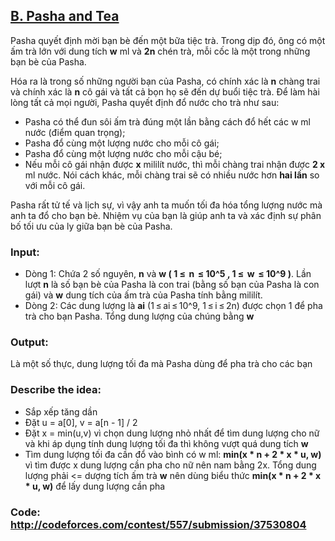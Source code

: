 ## [B. Pasha and Tea](http://codeforces.com/problemset/problem/557/B)

Pasha quyết định mời bạn bè đến một bữa tiệc trà. Trong dịp đó, ông có một ấm trà lớn với dung tích **w** ml và **2n** chén trà, mỗi cốc là một trong những bạn bè của Pasha.

Hóa ra là trong số những người bạn của Pasha, có chính xác là **n** chàng trai và chính xác là **n** cô gái và tất cả bọn họ sẽ đến dự buổi tiệc trà. Để làm hài lòng tất cả mọi người, Pasha quyết định đổ nước cho trà như sau:

+ Pasha có thể đun sôi ấm trà đúng một lần bằng cách đổ hết các w ml nước (điểm quan trọng);
+ Pasha đổ cùng một lượng nước cho mỗi cô gái;
+ Pasha đổ cùng một lượng nước cho mỗi cậu bé;
+ Nếu mỗi cô gái nhận được **x** mililít nước, thì mỗi chàng trai nhận được **2 x** ml nước.
Nói cách khác, mỗi chàng trai sẽ có nhiều nước hơn **hai lần** so với mỗi cô gái.

Pasha rất tử tế và lịch sự, vì vậy anh ta muốn tối đa hóa tổng lượng nước mà anh ta đổ cho bạn bè. Nhiệm vụ của bạn là giúp anh ta và xác định sự phân bố tối ưu của ly giữa bạn bè của Pasha.

### Input:
+ Dòng 1: Chứa 2 số nguyên, **n** và **w ( 1 ≤  n  ≤ 10^5 , 1 ≤  w  ≤ 10^9 )**. Lần lượt **n** là số bạn bè của Pasha là con trai (bằng số bạn của Pasha là con gái) và **w** dung tích của ấm trà của Pasha tính bằng mililít.
+ Dòng 2: Các dung lượng là **ai** (1 ≤ ai ≤ 10^9, 1 ≤ i ≤ 2n) được chọn 1 để pha trà cho bạn Pasha. Tổng dung lượng của chúng bằng **w**

### Output: 
Là một số thực, dung lượng tối đa mà Pasha dùng để pha trà cho các bạn

### Describe the idea:

+ Sắp xếp tăng dần
+ Đặt u = a[0], v = a[n - 1] / 2
+ Đặt x = min(u,v) vì chọn dung lượng nhỏ nhất để tìm dung lượng cho nữ và khi áp dụng tính dung lượng tối đa thì không vượt quá dung tích **w**
+ Tìm dung lượng tối đa cần đổ vào bình có w ml: **min(x * n + 2 * x * u, w)** vì tìm được x dung lượng cần pha cho nữ nên nam bằng 2x. Tổng dung lượng phải <= dượng tích ấm trà **w** nên dùng biểu thức **min(x * n + 2 * x * u, w)** để lấy dung lượng cần pha

### Code: http://codeforces.com/contest/557/submission/37530804
